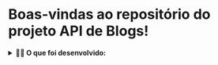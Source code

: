 # Boas-vindas ao repositório do projeto API de Blogs!

<details>
  <summary><strong>👨‍💻 O que foi desenvolvido:</strong></summary>


 Uma API e um banco de dados para a produção de conteúdo para um blog.

  Aplicação desenvolvida em `Node.js` usando o pacote `sequelize` para fazer um `CRUD` de posts.

  1. Desenvolvido endpoints que estarão conectados ao seu banco de dados seguindo os princípios do REST;

  2. Trabalhando a **relação entre** `user` e `post` para poder fazer um post utilizando usuário e login; 

  3. Utilização de categorias para os posts, trabalhando, assim, a **relação de** `posts` para `categories` e de `categories` para `posts`.

<br />
</details>
